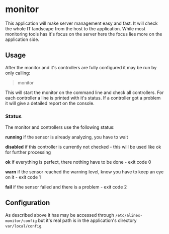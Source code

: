 monitor
=================================================

This application will make server management easy and fast. It will check the
whole IT landscape from the host to the application. While most monitoring
tools has it's focus on the server here the focus lies more on the application
side.

Usage
-------------------------------------------------
After the monitor and it's controllers are fully configured it may be run by
only calling:

  > monitor

This will start the monitor on the command line and check all controllers. For each
controller a line is printed with it's status.
If a controller got a problem it will give a detailed report on the console.


### Status

The monitor and controllers use the following status:

__running__ if the sensor is already analyzing, you have to wait

__disabled__ if this controller is currently not checked - this will be used
like ok for further processing

__ok__ if everything is perfect, there nothing have to be done - exit code 0

__warn__ if the sensor reached the warning level, know you have to keep an eye on
it - exit code 1

__fail__ if the sensor failed and there is a problem - exit code 2


Configuration
-------------------------------------------------
As described above it has may be accessed through `/etc/alinex-monitor/config` but it's
real path is in the application's directory `var/local/config`.
